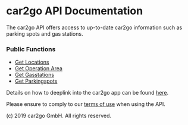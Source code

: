 # car2go API Documentation
The car2go API offers access to up-to-date car2go information such as parking spots and gas stations. 

### Public Functions

* [Get Locations](../../wiki/v2.1_locations)
* [Get Operation Area](../../wiki/v2.1_operationareas)
* [Get Gasstations](../../wiki/v2.1_gasstations)
* [Get Parkingspots](../../wiki/v2.1_parkingspots)

Details on how to deeplink into the car2go app can be found [here](../../wiki/Deeplinks-to-car2go-app).

Please ensure to comply to our [terms of use](https://www.car2go.com/api/tou.htm) when using the API.

(c) 2019 car2go GmbH. All rights reserved.
